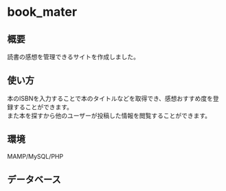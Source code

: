 # book_mater
## 概要
読書の感想を管理できるサイトを作成しました。
## 使い方
本のISBNを入力することで本のタイトルなどを取得でき、感想おすすめ度を登録することができます。  
また本を探すから他のユーザーが投稿した情報を閲覧することができます。
## 環境
MAMP/MySQL/PHP
## データベース
